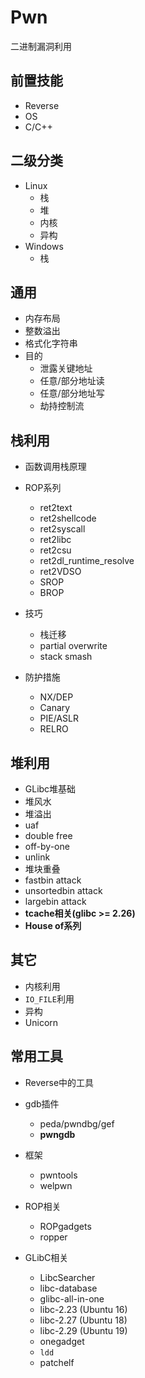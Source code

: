 # Pwn
二进制漏洞利用


## 前置技能
- Reverse
- OS
- C/C++


## 二级分类
- Linux
    - 栈
    - 堆
    - 内核
    - 异构
- Windows
    - 栈


## 通用
- 内存布局
- 整数溢出
- 格式化字符串
- 目的
    - 泄露关键地址
    - 任意/部分地址读
    - 任意/部分地址写
    - 劫持控制流


## 栈利用
- 函数调用栈原理
- ROP系列
    - ret2text
    - ret2shellcode
    - ret2syscall
    - ret2libc
    - ret2csu
    - ret2dl_runtime_resolve
    - ret2VDSO
    - SROP
    - BROP


- 技巧
    - 栈迁移
    - partial overwrite
    - stack smash
- 防护措施
    - NX/DEP
    - Canary
    - PIE/ASLR
    - RELRO


## 堆利用
- GLibc堆基础
- 堆风水
- 堆溢出
- uaf
- double free
- off-by-one
- unlink
- 堆块重叠
- fastbin attack
- unsortedbin attack
- largebin attack
- <span class="fragment highlight-blue">**tcache相关(glibc >= 2.26)**</span>
- <span class="fragment highlight-blue">**House of系列**</span>


## 其它
- 内核利用
- `IO_FILE`利用
- 异构
- Unicorn


## 常用工具
- Reverse中的工具
- gdb插件
    - peda/pwndbg/gef
    - <span class="fragment highlight-blue">**pwngdb**</span>
- 框架
    - pwntools
    - welpwn
- ROP相关
    - ROPgadgets
    - ropper


- GLibC相关
    - LibcSearcher
    - libc-database
    - glibc-all-in-one
    - libc-2.23 (Ubuntu 16)
    - libc-2.27 (Ubuntu 18)
    - libc-2.29 (Ubuntu 19)
    - onegadget
    - `ldd`
    - patchelf